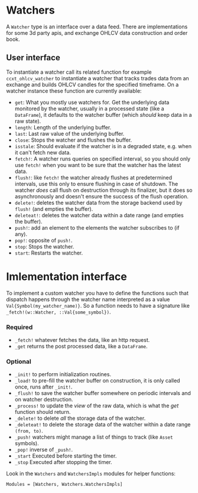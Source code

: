 # Watchers
A `Watcher` type is an interface over a data feed. There are implementations for some 3d party apis, and exchange OHLCV data construction and order book.

## User interface
To instantiate a watcher call its related function for example `ccxt_ohlcv_watcher` to instantiate a watcher that tracks trades data from an exchange and builds OHLCV candles for the specified timeframe.
On a watcher instance these function are currently available:
- `get`: What you mostly use watchers for. Get the underlying data monitored by the watcher, usually in a processed state (like a `DataFrame`), it defaults to the watcher buffer (which *should* keep data in a raw state).
- `length`: Length of the underlying buffer.
- `last`: Last raw value of the underlying buffer.
- `close`: Stops the watcher and flushes the buffer.
- `isstale`: Should evaluate if the watcher is in a degraded state, e.g. when it can't fetch new data.
- `fetch!`: A watcher runs queries on specified interval, so you should only use `fetch!` when you want to be sure that the watcher has the latest data.
- `flush!`: like `fetch!` the watcher already flushes at predetermined intervals, use this only to ensure flushing in case of shutdown. The watcher *does* call flush on destruction through its finalizer, but it does so asynchronously and doesn't ensure the success of the flush operation.
- `delete!`: deletes the watcher data from the storage backend used by `flush!` (and empties the buffer).
- `deleteat!`: deletes the watcher data within a date range (and empties the buffer).
- `push!`: add an element to the elements the watcher subscribes to (if any).
- `pop!`: opposite of `push!`.
- `stop`: Stops the watcher.
- `start`: Restarts the watcher.

# Imlementation interface
To implement a custom watcher you have to define the functions such that dispatch happens through the watcher name interpreted as a value `Val{Symbol(my_watcher_name)}`. So a function needs to have a signature like `_fetch!(w::Watcher, ::Val{some_symbol})`.
### Required 
- `_fetch!` whatever fetches the data, like an http request.
- `_get` returns the post processed data, like a `DataFrame`.
### Optional
- `_init!` to perform initialization routines.
- `_load!` to pre-fill the watcher buffer on construction, it is only called once, runs after `_init!`.
- `_flush!` to save the watcher buffer somewhere on periodic intervals and on watcher destruction.
- `_process!` to update the *view* of the raw data, which is what the *get* function should return.
- `_delete!` to delete *all* the storage data of the watcher.
- `_deleteat!` to delete the storage data of the watcher within a date range `(from, to)`.
- `_push!` watchers might manage a list of things to track (like `Asset` symbols).
- `_pop!` inverse of `_push!`.
- `_start` Executed before starting the timer.
- `_stop` Executed after stopping the timer.

Look in the `Watchers` and `WatchersImpls` modules for helper functions:

```@autodocs
Modules = [Watchers, Watchers.WatchersImpls]
```
